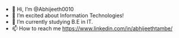 - 👋 Hi, I’m @Abhijeeth0010
- 👀 I’m excited about Information Technologies!
- 🌱 I’m currently studying B.E in IT.
- 📫 How to reach me https://www.linkedin.com/in/abhijeethtambe/ 


<!---
Abhijeeth0010/Abhijeeth0010 is a ✨ special ✨ repository because its `README.md` (this file) appears on your GitHub profile.
You can click the Preview link to take a look at your changes.
--->
